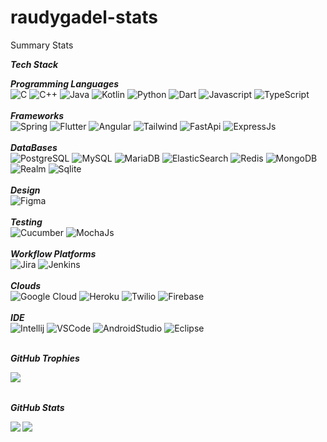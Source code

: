 # raudygadel-stats
Summary Stats

***Tech Stack***

***Programming Languages***
<br/>
![C](https://img.shields.io/badge/C-00599C?style=for-the-badge&logo=c&logoColor=white)
![C++](https://img.shields.io/badge/C%2B%2B-00599C?style=for-the-badge&logo=c%2B%2B&logoColor=white)
![Java](https://img.shields.io/badge/java-%23ED8B00.svg?style=for-the-badge&logo=java&logoColor=black) 
![Kotlin](https://img.shields.io/badge/Kotlin-0095D5?&style=for-the-badge&logo=kotlin&logoColor=white)
![Python](https://img.shields.io/badge/Python-3776AB?style=for-the-badge&logo=python&logoColor=white)
![Dart](https://img.shields.io/badge/Dart-0175C2?style=for-the-badge&logo=dart&logoColor=white)
![Javascript](https://img.shields.io/badge/JavaScript-323330?style=for-the-badge&logo=javascript&logoColor=F7DF1E)
![TypeScript](https://img.shields.io/badge/TypeScript-007ACC?style=for-the-badge&logo=typescript&logoColor=white)
<br/>
<br/>
***Frameworks***
<br/>
![Spring](https://img.shields.io/badge/Spring-6DB33F?style=for-the-badge&logo=spring&logoColor=white)
![Flutter](https://img.shields.io/badge/Flutter-02569B?style=for-the-badge&logo=flutter&logoColor=white)
![Angular](https://img.shields.io/badge/Angular-DD0031?style=for-the-badge&logo=angular&logoColor=white)
![Tailwind](https://img.shields.io/badge/Tailwind_CSS-38B2AC?style=for-the-badge&logo=tailwind-css&logoColor=white)
![FastApi](https://img.shields.io/badge/FastAPI-005571?style=for-the-badge&logo=fastapi)
![ExpressJs](https://img.shields.io/badge/Express.js-404D59?style=for-the-badge)
<br/>
<br/>
***DataBases***
<br/>
![PostgreSQL](https://img.shields.io/badge/PostgreSQL-316192?style=for-the-badge&logo=postgresql&logoColor=white)
![MySQL](https://img.shields.io/badge/MySQL-00000F?style=for-the-badge&logo=mysql&logoColor=white)
![MariaDB](https://img.shields.io/badge/MariaDB-003545?style=for-the-badge&logo=mariadb&logoColor=white)
![ElasticSearch](https://img.shields.io/badge/Elastic_Search-005571?style=for-the-badge&logo=elasticsearch&logoColor=white)
![Redis](https://img.shields.io/badge/redis-%23DD0031.svg?&style=for-the-badge&logo=redis&logoColor=white)
![MongoDB](https://img.shields.io/badge/MongoDB-4EA94B?style=for-the-badge&logo=mongodb&logoColor=white)
![Realm](https://img.shields.io/badge/Realm-39477F?style=for-the-badge&logo=realm&logoColor=white)
![Sqlite](https://img.shields.io/badge/SQLite-07405E?style=for-the-badge&logo=sqlite&logoColor=white)
<br/>
<br/>
***Design***
<br/>
![Figma](https://img.shields.io/badge/Figma-F24E1E?style=for-the-badge&logo=figma&logoColor=white)
<br/>
<br/>
***Testing***
<br/>
![Cucumber](https://img.shields.io/badge/Cucumber-43B02A?style=for-the-badge&logo=cucumber&logoColor=white)
![MochaJs](https://img.shields.io/badge/mocha.js-323330?style=for-the-badge&logo=mocha&logoColor=Brown)
<br/>
<br/>
***Workflow Platforms***
<br/>
![Jira](https://img.shields.io/badge/Jira-0052CC?style=for-the-badge&logo=Jira&logoColor=white)
![Jenkins](https://img.shields.io/badge/Jenkins-D24939?style=for-the-badge&logo=Jenkins&logoColor=white)
<br/>
<br/>
***Clouds***
<br/>
![Google Cloud](https://img.shields.io/badge/Google_Cloud-4285F4?style=for-the-badge&logo=google-cloud&logoColor=white)
![Heroku](https://img.shields.io/badge/Heroku-430098?style=for-the-badge&logo=heroku&logoColor=white)
![Twilio](https://img.shields.io/badge/Twilio-F22F46?style=for-the-badge&logo=Twilio&logoColor=white)
![Firebase](https://camo.githubusercontent.com/f34df100c34fada6dbfa7768b87a078ebbeeb932cbba71916f3f9e35e3107156/68747470733a2f2f696d672e736869656c64732e696f2f62616467652f66697265626173652d6666636132383f7374796c653d666f722d7468652d6261646765266c6f676f3d6669726562617365266c6f676f436f6c6f723d626c61636b)
<br/>
<br/>
***IDE***
<br/>
![Intellij](https://img.shields.io/badge/IntelliJ_IDEA-000000.svg?style=for-the-badge&logo=intellij-idea&logoColor=white)
![VSCode](https://img.shields.io/badge/Visual_Studio_Code-0078D4?style=for-the-badge&logo=visual%20studio%20code&logoColor=white)
![AndroidStudio](https://img.shields.io/badge/Android_Studio-3DDC84?style=for-the-badge&logo=android-studio&logoColor=white)
![Eclipse](https://img.shields.io/badge/Eclipse-2C2255?style=for-the-badge&logo=eclipse&logoColor=white)
<br/>
<br/>


***GitHub Trophies***

[<img align="left" src="https://github-profile-trophy.vercel.app/?username=raudyagdel&column=3&margin-w=15&margin-h=15"/>](https://github.com/ryo-ma/github-profile-trophy)

<br/><br/>

***GitHub Stats***

<img align="left" src="https://github-readme-stats.vercel.app/api/top-langs?username=raudyagdel&show_icons=true&locale=en&theme=swift"/>
<img align="center" src="https://github-readme-streak-stats.herokuapp.com/?user=raudyagdel"/>
